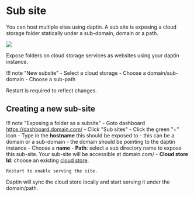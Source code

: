 # Sub site

You can host multiple sites using daptin. A sub site is exposing a cloud storage folder statically under a sub-domain, domain or a path. 

<img src="/images/subsite.png">

Expose folders on cloud storage services as websites using your daptin instance.

!!! note "New subsite"
    - Select a cloud storage
    - Choose a domain/sub-domain
    - Choose a sub-path

Restart is required to reflect changes.


## Creating a new sub-site


!!! note "Exposing a folder as a subsite"
    - Goto dashboard https://dashboard.domain.com/
    - Click "Sub sites"
    - Click the green "+" icon
    - Type in the **hostname** this should be exposed to
      - this can be a domain or a sub-domain
      - the domain should be pointing to the daptin instance
    - Choose a **name**
    - **Path**: select a sub directory name to expose this sub-site. Your sub-site will be accessible at domain.com/<path>
    - **Cloud store Id**: choose an existing [cloud store](/cloudstore/cloudstore).

    Restart to enable serving the site.

Daptin will sync the cloud store locally and start serving it under the domain/path.